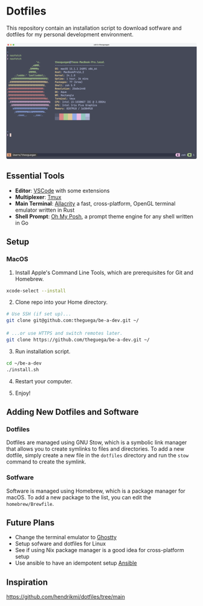 # Dotfiles

This repository contain an installation script to download sotfware and dotfiles for my personal development environment.

![Neofetch](img/maci5.png)

## Essential Tools

- **Editor**: [VSCode](https://code.visualstudio.com/) with some extensions
- **Multiplexer**: [Tmux](https://github.com/tmux/tmux/wiki)
- **Main Terminal**: [Allacrity](https://alacritty.org/index.html) a fast, cross-platform, OpenGL terminal emulator written in Rust
- **Shell Prompt**: [Oh My Posh](https://ohmyposh.dev/), a prompt theme engine for any shell written in Go

## Setup

### MacOS

1. Install Apple's Command Line Tools, which are prerequisites for Git and Homebrew.

```zsh
xcode-select --install

```

2. Clone repo into your Home directory.

```zsh
# Use SSH (if set up)...
git clone git@github.com:theguega/be-a-dev.git ~/

# ...or use HTTPS and switch remotes later.
git clone https://github.com/theguega/be-a-dev.git ~/
```

3. Run installation script.

```zsh
cd ~/be-a-dev
./install.sh
```

4. Restart your computer.

5. Enjoy!


## Adding New Dotfiles and Software

### Dotfiles

Dotfiles are managed using GNU Stow, which is a symbolic link manager that allows you to create symlinks to files and directories. To add a new dotfile, simply create a new file in the `dotfiles` directory and run the `stow` command to create the symlink.

### Sotfware

Software is managed using Homebrew, which is a package manager for macOS.
To add a new package to the list, you can edit the `homebrew/Brewfile`.

## Future Plans

- Change the terminal emulator to [Ghostty](https://github.com/ghostty-org)
- Setup sofware and dotfiles for Linux
- See if using Nix package manager is a good idea for cross-platform setup
- Use ansible to have an idempotent setup [Ansible](https://www.ansible.com/)

## Inspiration

https://github.com/hendrikmi/dotfiles/tree/main
